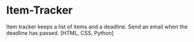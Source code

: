 # Item-Tracker
Item tracker keeps a list of items and a deadline. Send an email when the deadline has passed. [HTML, CSS, Python]
